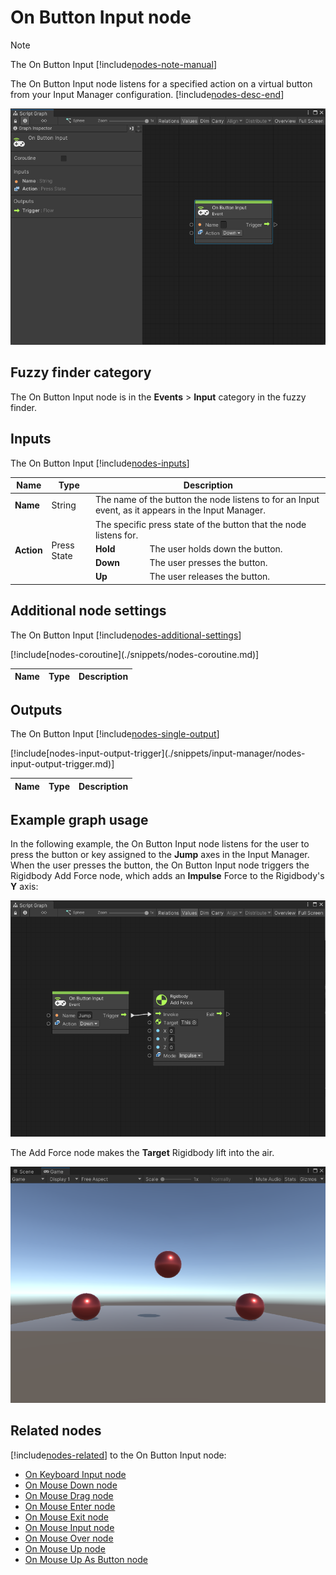 ﻿# On Button Input node

> [!NOTE]
> The On Button Input [!include[nodes-note-manual](./snippets/input-manager/nodes-note-manual.md)]

The On Button Input node listens for a specified action on a virtual button from your Input Manager configuration. [!include[nodes-desc-end](./snippets/input-manager/nodes-desc-end.md)]

![An image of the Graph window. An On Button Input node displays with its details in the Graph Inspector.](images/vs-nodes-events-on-button-input-node.png)

## Fuzzy finder category 

The On Button Input node is in the **Events** &gt; **Input** category in the fuzzy finder. 

## Inputs 

The On Button Input [!include[nodes-inputs](./snippets/nodes-inputs.md)] 

<table>
<thead>
<tr>
<th><strong>Name</strong></th>
<th><strong>Type</strong></th>
<th colspan="2"><strong>Description</strong></th>
</tr>
</thead>
<tbody>
<tr>
<td><strong>Name</strong></td>
<td>String</td>
<td colspan="2">The name of the button the node listens to for an Input event, as it appears in the Input Manager.</td>
</tr>
<tr>
<td rowspan="4"><strong>Action</strong></td>
<td rowspan="4">Press State</td>
<td colspan="2">The specific press state of the button that the node listens for.</td>
</tr>
<tr>
<td><strong>Hold</strong></td>
<td>The user holds down the button.</td>
</tr>
<tr>
<td><strong>Down</strong></td>
<td>The user presses the button.</td>
</tr>
<tr>
<td><strong>Up</strong></td>
<td>The user releases the button.</td>
</tr>
</tbody>
</table>


## Additional node settings 

The On Button Input [!include[nodes-additional-settings](./snippets/nodes-additional-settings.md)]

<table>
<thead>
<tr>
<th><strong>Name</strong></th>
<th><strong>Type</strong></th>
<th><strong>Description</strong></th>
</tr>
</thead>
<tbody>
[!include[nodes-coroutine](./snippets/nodes-coroutine.md)]
</tbody>
</table>

## Outputs

The On Button Input [!include[nodes-single-output](./snippets/nodes-single-output.md)]

<table>
<thead>
<tr>
<th><strong>Name</strong></th>
<th><strong>Type</strong></th>
<th><strong>Description</strong></th>
</tr>
</thead>
<tbody>
[!include[nodes-input-output-trigger](./snippets/input-manager/nodes-input-output-trigger.md)]
</tbody>
</table>

## Example graph usage 

In the following example, the On Button Input node listens for the user to press the button or key assigned to the **Jump** axes in the Input Manager. When the user presses the button, the On Button Input node triggers the Rigidbody Add Force node, which adds an **Impulse** Force to the Rigidbody's **Y** axis:

![An image of the Graph window. An On Button Input node uses an inline value of Jump for its Name input port. Its Action Input port is set to Down. Its Trigger output port connects to the Invoke input port on a Rigidbody Add Force node. The Rigidbody Add Force node uses an inline value of This for its Target, an inline value of 4 for its Y, and has its Mode set to Impulse.](images/vs-nodes-events-on-button-input-example.png)

The Add Force node makes the **Target** Rigidbody lift into the air. 

![An image of the Game view. Three red spheres are on top of a grey plane, with the middle sphere lifted into the air.](images/vs-nodes-events-on-button-input-example-2.png)


## Related nodes 

[!include[nodes-related](./snippets/nodes-related.md)] to the On Button Input node:

- [On Keyboard Input node](vs-nodes-events-on-keyboard-input.md)
- [On Mouse Down node](vs-nodes-events-on-mouse-down.md)
- [On Mouse Drag node](vs-nodes-events-on-mouse-drag.md)
- [On Mouse Enter node](vs-nodes-events-on-mouse-enter.md)
- [On Mouse Exit node](vs-nodes-events-on-mouse-exit.md)
- [On Mouse Input node](vs-nodes-events-on-mouse-input.md)
- [On Mouse Over node](vs-nodes-events-on-mouse-over.md)
- [On Mouse Up node](vs-nodes-events-on-mouse-up.md)
- [On Mouse Up As Button node](vs-nodes-events-on-mouse-up-button.md)